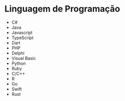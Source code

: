 # Linguagem de Programação

- C#
- Java
- Javascript
- TypeScript
- Dart
- PHP
- Delphi
- Visual Basic
- Python
- Ruby
- C/C++
- R
- Go
- Swift
- Rust